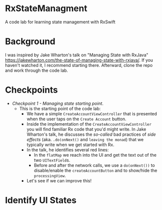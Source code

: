 # RxStateManagment
A code lab for learning state management with RxSwift

# Background
I was inspired by Jake Wharton's talk on "Managing State with RxJava" https://jakewharton.com/the-state-of-managing-state-with-rxjava/.  If you haven't watched it, I recommend starting there.  Afterward, clone the repo and work through the code lab.

# Checkpoints
* _Checkpoint 1 - Managing state starting point_.
  * This is the starting point of the code lab:
    * We have a simple `CreateAccountViewController` that is presented when the user taps on the `Create Account` button.
    * Inside the implementation of the `CreateAccountViewController` you will find familiar Rx code that you'd might write.  In Jake Wharton's talk, he discusses the _so-called_ bad practices of *side effects* (aka. `.do(onNext()` and `leaving the monad`) that we typically write when we get started with Rx.
     * In the talk, he identifies several red lines:
       * In the `flatMap` we reach into the UI and get the text out of the two `UITextField`s.
       * Before and after the network calls, we use a `do(onNext())` to disable/enable the `createAccountButton` and to show/hide the `processingView`.
      * Let's see if we can improve this!


# Identify UI States

